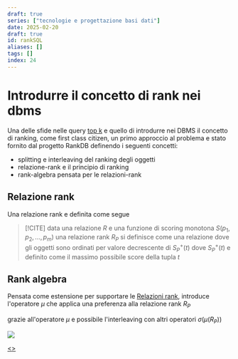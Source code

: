 ```yaml
---
draft: true
series: ["tecnologie e progettazione basi dati"]
date: 2025-02-20
draft: true
id: rankSQL
aliases: []
tags: []
index: 24
---
```


# Introdurre il concetto di rank nei dbms

Una delle sfide nelle query [top k](pages/tecnologie_basi_dati/top_k_queries.md) e quello  di introdurre nei DBMS il concetto di ranking, come first class citizen, un primo approccio al problema e stato fornito dal progetto RankDB definendo i seguenti concetti:

- splitting e interleaving del ranking degli oggetti
- relazione-rank e il principio di ranking
- rank-algebra pensata per le relazioni-rank

## Relazione rank

Una relazione rank e definita come segue

>[!CITE] data una relazione $R$ e una funzione di scoring monotona $S(p_1,p_2,...,p_m)$  una relazione rank  $R_P$ si definisce come una relazione dove gli oggetti sono ordinati per valore decrescente di $S_P^+(t)$ dove $S_P^+(t)$ e definito come il massimo possibile score della tupla $t$

## Rank algebra

Pensata come estensione per supportare le [Relazioni rank](#Relazione%20rank), introduce l'operatore $\mu$ che applica una preferenza alla relazione rank $R_P$

grazie all'operatore $\mu$ e possibile l'interleaving con altri operatori $\sigma(\mu(R_P))$

![](assets/tecnologie_basi_dati/Pasted%20image%2020250220160711.png)

[<](pages/tecnologie_basi_dati/top_k_join_queries.md)[>](pages/tecnologie_basi_dati/skyline_queries.md)
